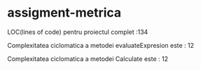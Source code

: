 # assigment-metrica
LOC(lines of code) pentru proiectul complet :134

Complexitatea ciclomatica a metodei evaluateExpresion este : 12

Complexitatea ciclomatica a metodei Calculate este : 12




